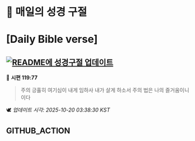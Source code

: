 # 🙏 매일의 성경 구절
# [Daily Bible verse]
## [![README에 성경구절 업데이트](https://github.com/DONGSUKA/first_test/actions/workflows/update-readme-bible.yml/badge.svg)](https://github.com/DONGSUKA/first_test/actions/workflows/update-readme-bible.yml)
<!-- START_BIBLE_VERSE -->
📖 **시편 119:77**
> 주의 긍휼히 여기심이 내게 임하사 내가 살게 하소서 주의 법은 나의 즐거움이니이다

🕊️ _업데이트 시각: 2025-10-20 03:38:30 KST_
  <!-- END_BIBLE_VERSE -->
## GITHUB_ACTION
